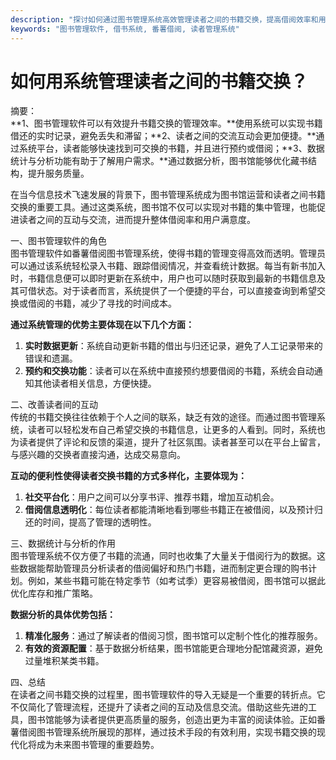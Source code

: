 ```yaml
---
description: "探讨如何通过图书管理系统高效管理读者之间的书籍交换，提高借阅效率和用户体验。"
keywords: "图书管理软件, 借书系统, 番薯借阅, 读者管理系统"
---
```

# 如何用系统管理读者之间的书籍交换？

摘要：  
**1、图书管理软件可以有效提升书籍交换的管理效率。**使用系统可以实现书籍借还的实时记录，避免丢失和滞留；**2、读者之间的交流互动会更加便捷。**通过系统平台，读者能够快速找到可交换的书籍，并且进行预约或借阅；**3、数据统计与分析功能有助于了解用户需求。**通过数据分析，图书馆能够优化藏书结构，提升服务质量。

在当今信息技术飞速发展的背景下，图书管理系统成为图书馆运营和读者之间书籍交换的重要工具。通过这类系统，图书馆不仅可以实现对书籍的集中管理，也能促进读者之间的互动与交流，进而提升整体借阅率和用户满意度。

一、图书管理软件的角色  
图书管理软件如番薯借阅图书管理系统，使得书籍的管理变得高效而透明。管理员可以通过该系统轻松录入书籍、跟踪借阅情况，并查看统计数据。每当有新书加入时，书籍信息便可以即时更新在系统中，用户也可以随时获取到最新的书籍信息及其可借状态。对于读者而言，系统提供了一个便捷的平台，可以直接查询到希望交换或借阅的书籍，减少了寻找的时间成本。

**通过系统管理的优势主要体现在以下几个方面：**  
1. **实时数据更新**：系统自动更新书籍的借出与归还记录，避免了人工记录带来的错误和遗漏。  
2. **预约和交换功能**：读者可以在系统中直接预约想要借阅的书籍，系统会自动通知其他读者相关信息，方便快捷。  

二、改善读者间的互动  
传统的书籍交换往往依赖于个人之间的联系，缺乏有效的途径。而通过图书管理系统，读者可以轻松发布自己希望交换的书籍信息，让更多的人看到。同时，系统也为读者提供了评论和反馈的渠道，提升了社区氛围。读者甚至可以在平台上留言，与感兴趣的交换者直接沟通，达成交易意向。

**互动的便利性使得读者交换书籍的方式多样化，主要体现为：**  
1. **社交平台化**：用户之间可以分享书评、推荐书籍，增加互动机会。  
2. **借阅信息透明化**：每位读者都能清晰地看到哪些书籍正在被借阅，以及预计归还的时间，提高了管理的透明性。  

三、数据统计与分析的作用  
图书管理系统不仅方便了书籍的流通，同时也收集了大量关于借阅行为的数据。这些数据能帮助管理员分析读者的借阅偏好和热门书籍，进而制定更合理的购书计划。例如，某些书籍可能在特定季节（如考试季）更容易被借阅，图书馆可以据此优化库存和推广策略。

**数据分析的具体优势包括：**  
1. **精准化服务**：通过了解读者的借阅习惯，图书馆可以定制个性化的推荐服务。  
2. **有效的资源配置**：基于数据分析结果，图书馆能更合理地分配馆藏资源，避免过量堆积某类书籍。  

四、总结  
在读者之间书籍交换的过程里，图书管理软件的导入无疑是一个重要的转折点。它不仅简化了管理流程，还提升了读者之间的互动及信息交流。借助这些先进的工具，图书馆能够为读者提供更高质量的服务，创造出更为丰富的阅读体验。正如番薯借阅图书管理系统所展现的那样，通过技术手段的有效利用，实现书籍交换的现代化将成为未来图书管理的重要趋势。
